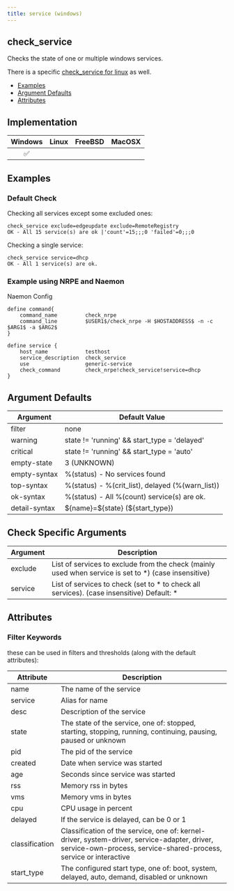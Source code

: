 ```yaml
---
title: service (windows)
---
```


## check_service

Checks the state of one or multiple windows services.

There is a specific [check_service for linux](../check_service_linux) as well.

- [Examples](#examples)
- [Argument Defaults](#argument-defaults)
- [Attributes](#attributes)

## Implementation

| Windows            | Linux | FreeBSD | MacOSX |
|:------------------:|:-----:|:-------:|:------:|
| :white_check_mark: |       |         |        |

## Examples

### Default Check

Checking all services except some excluded ones:

    check_service exclude=edgeupdate exclude=RemoteRegistry
    OK - All 15 service(s) are ok |'count'=15;;;0 'failed'=0;;;0

Checking a single service:

    check_service service=dhcp
    OK - All 1 service(s) are ok.

### Example using NRPE and Naemon

Naemon Config

    define command{
        command_name         check_nrpe
        command_line         $USER1$/check_nrpe -H $HOSTADDRESS$ -n -c $ARG1$ -a $ARG2$
    }

    define service {
        host_name            testhost
        service_description  check_service
        use                  generic-service
        check_command        check_nrpe!check_service!service=dhcp
    }

## Argument Defaults

| Argument      | Default Value                                    |
| ------------- | ------------------------------------------------ |
| filter        | none                                             |
| warning       | state != 'running' && start_type = 'delayed'     |
| critical      | state != 'running' && start_type = 'auto'        |
| empty-state   | 3 (UNKNOWN)                                      |
| empty-syntax  | %(status) - No services found                    |
| top-syntax    | %(status) - %(crit_list), delayed (%(warn_list)) |
| ok-syntax     | %(status) - All %(count) service(s) are ok.      |
| detail-syntax | \${name}=\${state} (\${start_type})              |

## Check Specific Arguments

| Argument | Description                                                                                           |
| -------- | ----------------------------------------------------------------------------------------------------- |
| exclude  | List of services to exclude from the check (mainly used when service is set to \*) (case insensitive) |
| service  | List of services to check (set to \* to check all services). (case insensitive) Default: \*           |

## Attributes

### Filter Keywords

these can be used in filters and thresholds (along with the default attributes):

| Attribute      | Description                                                                                          |
| -------------- | ---------------------------------------------------------------------------------------------------- |
| name           | The name of the service                                                                              |
| service        | Alias for name                                                                                       |
| desc           | Description of the service                                                                           |
| state          | The state of the service, one of: stopped, starting, stopping, running, continuing, pausing, paused or unknown |
| pid            | The pid of the service                                                                               |
| created        | Date when service was started                                                                        |
| age            | Seconds since service was started                                                                    |
| rss            | Memory rss in bytes                                                                                  |
| vms            | Memory vms in bytes                                                                                  |
| cpu            | CPU usage in percent                                                                                 |
| delayed        | If the service is delayed, can be 0 or 1                                                             |
| classification | Classification of the service, one of: kernel-driver, system-driver, service-adapter, driver, service-own-process, service-shared-process, service or interactive |
| start_type     | The configured start type, one of: boot, system, delayed, auto, demand, disabled or unknown          |
